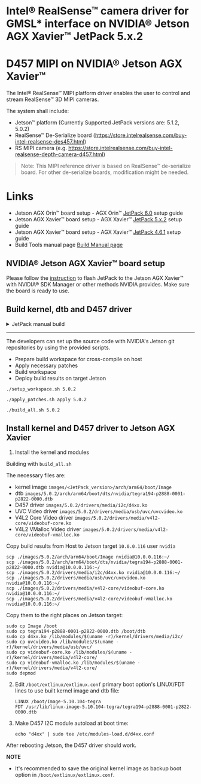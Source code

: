 # Intel® RealSense™ camera driver for GMSL* interface on NVIDIA® Jetson AGX Xavier™ JetPack 5.x.2

# D457 MIPI on NVIDIA® Jetson AGX Xavier™
The Intel® RealSense™ MIPI platform driver enables the user to control and stream RealSense™ 3D MIPI cameras.

The system shall include:
* Jetson™ platform (Currently Supported JetPack versions are: 5.1.2, 5.0.2)
* RealSense™ De-Serialize board (https://store.intelrealsense.com/buy-intel-realsense-des457.html)
* RS MIPI camera (e.g. https://store.intelrealsense.com/buy-intel-realsense-depth-camera-d457.html)

> Note: This MIPI reference driver is based on RealSense™ de-serialize board. For other de-serialize boards, modification might be needed.

# Links

- Jetson AGX Orin™ board setup - AGX Orin™ [JetPack 6.0](./README_JP6.md) setup guide
- Jetson AGX Xavier™ board setup - AGX Xavier™ [JetPack 5.x.2](./README_JP5.md) setup guide
- Jetson AGX Xavier™ board setup - AGX Xavier™ [JetPack 4.6.1](./README_JP4.md) setup guide
- Build Tools manual page [Build Manual page](./README_tools.md)


## NVIDIA® Jetson AGX Xavier™ board setup

Please follow the [instruction](https://docs.nvidia.com/sdk-manager/install-with-sdkm-jetson/index.html) to flash JetPack to the Jetson AGX Xavier™ with NVIDIA® SDK Manager or other methods NVIDIA provides. Make sure the board is ready to use.

## Build kernel, dtb and D457 driver

<details>
<summary>JetPack manual build</summary>

Download Jetson Linux source code tarball from 
- [JetPack 5.1.2 BSP sources](https://developer.nvidia.com/downloads/embedded/l4t/r35_release_v4.1/sources/public_sources.tbz2)
- [JetPack 5.0.2 BSP sources](https://developer.nvidia.com/embedded/l4t/r35_release_v1.0/sources/public_sources.tbz2)

- [JetPack 5.x.2 Toolchain](https://developer.nvidia.com/embedded/jetson-linux/bootlin-toolchain-gcc-93)


## JetPack 5.1.2
```
mkdir -p l4t-gcc/5.1.2
cd ./l4t-gcc/5.1.2
wget https://developer.nvidia.com/embedded/jetson-linux/bootlin-toolchain-gcc-93 -O aarch64--glibc--stable-final.tar.gz
tar xf aarch64--glibc--stable-final.tar.gz
cd ../..
wget https://developer.nvidia.com/downloads/embedded/l4t/r35_release_v4.1/sources/public_sources.tbz2
tar xjf public_sources.tbz2
cd Linux_for_Tegra/source/public
tar xjf kernel_src.tbz2
```
## JetPack 5.0.2
```
mkdir -p l4t-gcc/5.0.2
cd ./l4t-gcc/5.0.2
wget https://developer.nvidia.com/embedded/jetson-linux/bootlin-toolchain-gcc-93 -O aarch64--glibc--stable-final.tar.gz
tar xf aarch64--glibc--stable-final.tar.gz --strip-components 1
cd ../..
wget https://developer.nvidia.com/embedded/l4t/r35_release_v1.0/sources/public_sources.tbz2
tar xjf public_sources.tbz2
cd Linux_for_Tegra/source/public
tar xjf kernel_src.tbz2
```

# Apply D457 patches and build the kernel image, dtb and D457 driver.

```
# install dependencies
sudo apt install build-essential bc flex bison

# apply patches
./apply_patches_ext.sh ./Linux_for_tegra/source 5.0.2

# build kernel, dtb and D457 driver
./build_all.sh 5.0.2 ./Linux_for_tegra/source
```

</details>

---

The developers can set up the source code with NVIDIA's Jetson git repositories by using the provided scripts.
- Prepare build workspace for cross-compile on host
- Apply necessary patches
- Build workspace
- Deploy build results on target Jetson

```
./setup_workspace.sh 5.0.2

./apply_patches.sh apply 5.0.2

./build_all.sh 5.0.2
```

## Install kernel and D457 driver to Jetson AGX Xavier

1. Install the kernel and modules

Building with `build_all.sh`

The necessary files are:

- kernel image `images/<JetPack_version>/arch/arm64/boot/Image`
- dtb `images/5.0.2/arch/arm64/boot/dts/nvidia/tegra194-p2888-0001-p2822-0000.dtb`
- D457 driver `images/5.0.2/drivers/media/i2c/d4xx.ko`
- UVC Video driver `images/5.0.2/drivers/media/usb/uvc/uvcvideo.ko`
- V4L2 Core Video driver `images/5.0.2/drivers/media/v4l2-core/videobuf-core.ko`
- V4L2 VMalloc Video driver `images/5.0.2/drivers/media/v4l2-core/videobuf-vmalloc.ko`

Copy build results from Host to Jetson target `10.0.0.116` user `nvidia`
```
scp ./images/5.0.2/arch/arm64/boot/Image nvidia@10.0.0.116:~/
scp ./images/5.0.2/arch/arm64/boot/dts/nvidia/tegra194-p2888-0001-p2822-0000.dtb nvidia@10.0.0.116:~/
scp ./images/5.0.2/drivers/media/i2c/d4xx.ko nvidia@10.0.0.116:~/
scp ./images/5.0.2/drivers/media/usb/uvc/uvcvideo.ko nvidia@10.0.0.116:~/
scp ./images/5.0.2/drivers/media/v4l2-core/videobuf-core.ko nvidia@10.0.0.116:~/
scp ./images/5.0.2/drivers/media/v4l2-core/videobuf-vmalloc.ko nvidia@10.0.0.116:~/
```

Copy them to the right places on Jetson target:
```
sudo cp Image /boot
sudo cp tegra194-p2888-0001-p2822-0000.dtb /boot/dtb
sudo cp d4xx.ko /lib/modules/$(uname -r)/kernel/drivers/media/i2c/
sudo cp uvcvideo.ko /lib/modules/$(uname -r)/kernel/drivers/media/usb/uvc/
sudo cp videobuf-core.ko /lib/modules/$(uname -r)/kernel/drivers/media/v4l2-core/
sudo cp videobuf-vmalloc.ko /lib/modules/$(uname -r)/kernel/drivers/media/v4l2-core/
sudo depmod
```

2. Edit `/boot/extlinux/extlinux.conf` primary boot option's LINUX/FDT lines to use built kernel image and dtb file:

    ```
    LINUX /boot/Image-5.10.104-tegra
    FDT /usr/lib/linux-image-5.10.104-tegra/tegra194-p2888-0001-p2822-0000.dtb
    ```

3. Make D457 I2C module autoload at boot time:
    ```
    echo "d4xx" | sudo tee /etc/modules-load.d/d4xx.conf
    ```

After rebooting Jetson, the D457 driver should work.

**NOTE**

- It's recommended to save the original kernel image as backup boot option in `/boot/extlinux/extlinux.conf`.